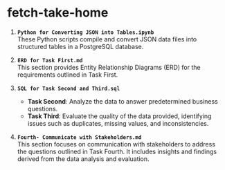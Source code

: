 # fetch-take-home
1. **`Python for Converting JSON into Tables.ipynb`**  
   These Python scripts compile and convert JSON data files into structured tables in a PostgreSQL database.

2. **`ERD for Task First.md`**  
   This section provides Entity Relationship Diagrams (ERD) for the requirements outlined in Task First.

3. **`SQL for Task Second and Third.sql`**  
   - **Task Second**: Analyze the data to answer predetermined business questions.  
   - **Task Third**: Evaluate the quality of the data provided, identifying issues such as duplicates, missing values, and inconsistencies.

4. **`Fourth- Communicate with Stakeholders.md`**  
   This section focuses on communication with stakeholders to address the questions outlined in Task Fourth. It includes insights and findings derived from the data analysis and evaluation.
